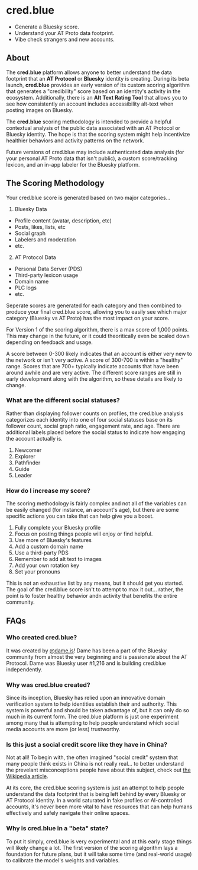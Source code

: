 # cred.blue

- Generate a Bluesky score. 
- Understand your AT Proto data footprint. 
- Vibe check strangers and new accounts.

## About

The **cred.blue** platform allows anyone to better understand the data footprint that an **AT Protocol** or **Bluesky** identity is creating. During its beta launch, **cred.blue** provides an early version of its custom scoring algorithm that generates a "credibility" score based on an identity's activity in the ecosystem. Additionally, there is an **Alt Text Rating Tool** that allows you to see how consistently an account includes accessibility alt-text when posting images on Bluesky.

The **cred.blue** scoring methodology is intended to provide a helpful contextual analysis of the public data associated with an AT Protocol or Bluesky identity. The hope is that the scoring system might help incentivize healthier behaviors and activity patterns on the network.

Future versions of cred.blue may include authenticated data analysis (for your personal AT Proto data that isn't public), a custom score/tracking lexicon, and an in-app labeler for the Bluesky platform.

## The Scoring Methodology

Your cred.blue score is generated based on two major categories...

1. Bluesky Data
- Profile content (avatar, description, etc)
- Posts, likes, lists, etc
- Social graph
- Labelers and moderation
- etc.

2. AT Protocol Data
- Personal Data Server (PDS)
- Third-party lexicon usage
- Domain name
- PLC logs
- etc.

Seperate scores are generated for each category and then combined to produce your final cred.blue score, allowing you to easily see which major category (Bluesky vs AT Proto) has the most impact on your score.

For Version 1 of the scoring algorithm, there is a max score of 1,000 points. This may change in the future, or it could theoritically even be scaled down depending on feedback and usage.

A score between 0-300 likely indicates that an account is either very new to the network or isn't very active. A score of 300-700 is within a "healthy" range. Scores that are 700+ typically indicate accounts that have been around awhile and are very active. The different score ranges are still in early development along with the algorithm, so these details are likely to change.

### What are the different social statuses?

Rather than displaying follower counts on profiles, the cred.blue analysis categorizes each identity into one of four social statuses base on its follower count, social graph ratio, engagement rate, and age. There are additional labels placed before the social status to indicate how engaging the account actually is.

1. Newcomer
2. Explorer
3. Pathfinder
4. Guide
5. Leader

### How do I increase my score?

The scoring methodology is fairly complex and not all of the variables can be easily changed (for instance, an account's age), but there are some specific actions you can take that can help give you a boost.

1. Fully complete your Bluesky profile
2. Focus on posting things people will enjoy or find helpful.
3. Use more of Bluesky's features
4. Add a custom domain name
5. Use a third-party PDS
6. Remember to add alt text to images
7. Add your own rotation key
8. Set your pronouns

This is not an exhaustive list by any means, but it should get you started. The goal of the cred.blue score isn't to attempt to max it out... rather, the point is to foster healthy behavior andn activity that benefits the entire community.

## FAQs

### Who created cred.blue?

It was created by [@dame.is](https://bsky.app/profile/dame.is)! Dame has been a part of the Bluesky community from almost the very beginning and is passionate about the AT Protocol. Dame was Bluesky user #1,216 and is building cred.blue independently.

### Why was cred.blue created?

Since its inception, Bluesky has relied upon an innovative domain verification system to help identities establish their and authority. This system is powerful and should be taken advantage of, but it can only do so much in its current form. The cred.blue platform is just one experiment among many that is attempting to help people understand which social media accounts are more (or less) trustworthy.

### Is this just a social credit score like they have in China?

Not at all! To begin with, the often imagined "social credit" system that many people think exists in China is not really real... to better understand the prevelant misconceptions people have about this subject, check out [the Wikipedia article](https://en.wikipedia.org/wiki/Social_Credit_System).

At its core, the cred.blue scoring system is just an attempt to help people understand the data footprint that is being left behind by every Bluesky or AT Protocol identity. In a world saturated in fake profiles or AI-controlled accounts, it's never been more vital to have resources that can help humans effectively and safely navigate their online spaces.

### Why is cred.blue in a "beta" state?

To put it simply, cred.blue is very experimental and at this early stage things will likely change a lot. The first version of the scoring algorithm lays a foundation for future plans, but it will take some time (and real-world usage) to calibrate the model's weights and variables.